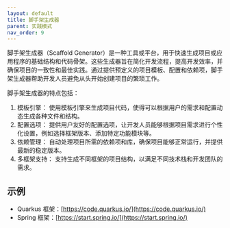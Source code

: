 ```yaml
---
layout: default
title: 脚手架生成器
parent: 实践模式
nav_order: 9
---
```


脚手架生成器（Scaffold
Generator）是一种工具或平台，用于快速生成项目或应用程序的基础结构和代码骨架。这些生成器旨在简化开发流程，提高开发效率，并确保项目的一致性和最佳实践。通过提供预定义的项目模板、配置和依赖项，脚手架生成器帮助开发人员避免从头开始创建项目的繁琐工作。

脚手架生成器的特点包括：

1. 模板引擎： 使用模板引擎来生成项目代码，使得可以根据用户的需求和配置动态生成各种文件和结构。
2. 配置选项： 提供用户友好的配置选项，让开发人员能够根据项目需求进行个性化设置，例如选择框架版本、添加特定功能模块等。
3. 依赖管理： 自动处理项目所需的依赖项和库，确保项目能够正常运行，并提供最新的稳定版本。
4. 多框架支持： 支持生成不同框架的项目结构，以满足不同技术栈和开发团队的需求。

## 示例

- Quarkus 框架：[https://code.quarkus.io/](https://code.quarkus.io/)
- Spring 框架：[https://start.spring.io/](https://start.spring.io/)

